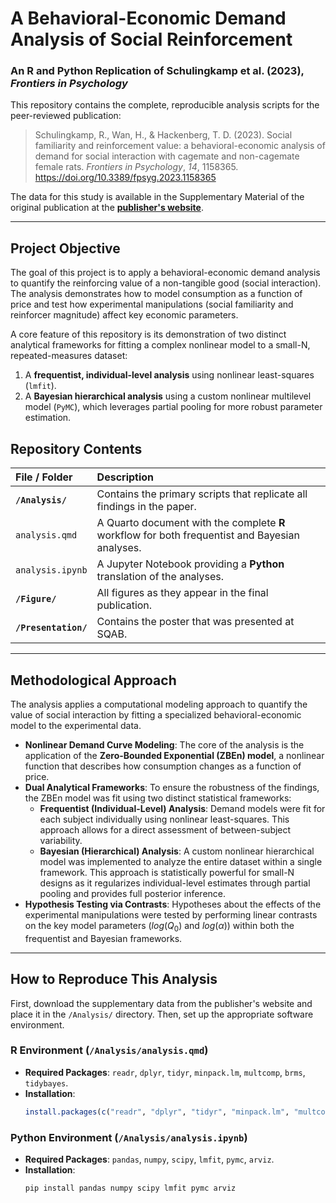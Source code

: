 # A Behavioral-Economic Demand Analysis of Social Reinforcement
### An R and Python Replication of Schulingkamp et al. (2023), *Frontiers in Psychology*

This repository contains the complete, reproducible analysis scripts for the peer-reviewed publication:

> Schulingkamp, R., Wan, H., & Hackenberg, T. D. (2023). Social familiarity and reinforcement value: a behavioral-economic analysis of demand for social interaction with cagemate and non-cagemate female rats. *Frontiers in Psychology*, *14*, 1158365. https://doi.org/10.3389/fpsyg.2023.1158365

The data for this study is available in the Supplementary Material of the original publication at the **[publisher's website](https://www.frontiersin.org/articles/10.3389/fpsyg.2023.1158365/full#supplementary-material)**.

---

## Project Objective

The goal of this project is to apply a behavioral-economic demand analysis to quantify the reinforcing value of a non-tangible good (social interaction). The analysis demonstrates how to model consumption as a function of price and test how experimental manipulations (social familiarity and reinforcer magnitude) affect key economic parameters.

A core feature of this repository is its demonstration of two distinct analytical frameworks for fitting a complex nonlinear model to a small-N, repeated-measures dataset:

1.  A **frequentist, individual-level analysis** using nonlinear least-squares (`lmfit`).
2.  A **Bayesian hierarchical analysis** using a custom nonlinear multilevel model (`PyMC`), which leverages partial pooling for more robust parameter estimation.

## Repository Contents

| File / Folder | Description |
| :--- | :--- |
| **`/Analysis/`** | Contains the primary scripts that replicate all findings in the paper. |
| `analysis.qmd` | A Quarto document with the complete **R** workflow for both frequentist and Bayesian analyses. |
| `analysis.ipynb` | A Jupyter Notebook providing a **Python** translation of the analyses. |
| **`/Figure/`** | All figures as they appear in the final publication. |
| **`/Presentation/`** | Contains the poster that was presented at SQAB. |

---

## Methodological Approach

The analysis applies a computational modeling approach to quantify the value of social interaction by fitting a specialized behavioral-economic model to the experimental data.

* **Nonlinear Demand Curve Modeling**: The core of the analysis is the application of the **Zero-Bounded Exponential (ZBEn) model**, a nonlinear function that describes how consumption changes as a function of price.
* **Dual Analytical Frameworks**: To ensure the robustness of the findings, the ZBEn model was fit using two distinct statistical frameworks:
    * **Frequentist (Individual-Level) Analysis**: Demand models were fit for each subject individually using nonlinear least-squares. This approach allows for a direct assessment of between-subject variability.
    * **Bayesian (Hierarchical) Analysis**: A custom nonlinear hierarchical model was implemented to analyze the entire dataset within a single framework. This approach is statistically powerful for small-N designs as it regularizes individual-level estimates through partial pooling and provides full posterior inference.
* **Hypothesis Testing via Contrasts**: Hypotheses about the effects of the experimental manipulations were tested by performing linear contrasts on the key model parameters ($log(Q_0)$ and $log(\alpha)$) within both the frequentist and Bayesian frameworks.

---

## How to Reproduce This Analysis

First, download the supplementary data from the publisher's website and place it in the `/Analysis/` directory. Then, set up the appropriate software environment.

### R Environment (`/Analysis/analysis.qmd`)

* **Required Packages**: `readr`, `dplyr`, `tidyr`, `minpack.lm`, `multcomp`, `brms`, `tidybayes`.
* **Installation**:
    ```R
    install.packages(c("readr", "dplyr", "tidyr", "minpack.lm", "multcomp", "brms", "tidybayes"))
    ```

### Python Environment (`/Analysis/analysis.ipynb`)

* **Required Packages**: `pandas`, `numpy`, `scipy`, `lmfit`, `pymc`, `arviz`.
* **Installation**:
    ```bash
    pip install pandas numpy scipy lmfit pymc arviz
    ```